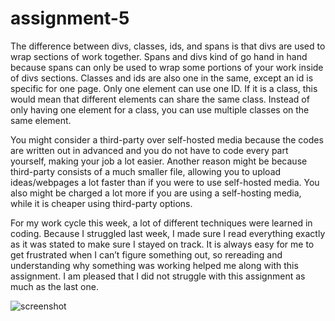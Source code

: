 # assignment-5

The difference between divs, classes, ids, and spans is that divs are used to wrap sections of work together. Spans and divs kind of go hand in hand because spans can only be used to wrap some portions of your work inside of divs sections. Classes and ids are also one in the same, except an id is specific for one page. Only one element can use one ID. If it is a class, this would mean that different elements can share the same class. Instead of only having one element for a class, you can use multiple classes on the same element.

You might consider a third-party over self-hosted media because the codes are written out in advanced and you do not have to code every part yourself, making your job a lot easier. Another reason might be because third-party consists of a much smaller file, allowing you to upload ideas/webpages a lot faster than if you were to use self-hosted media. You also might be charged a lot more if you are using a self-hosting media, while it is cheaper using third-party options.

For my work cycle this week, a lot of different techniques were learned in coding. Because I struggled last week, I made sure I read everything exactly as it was stated to make sure I stayed on track. It is always easy for me to get frustrated when I can’t figure something out, so rereading and understanding why something was working helped me along with this assignment. I am pleased that I did not struggle with this assignment as much as the last one.

![screenshot](../media/screen.png)
